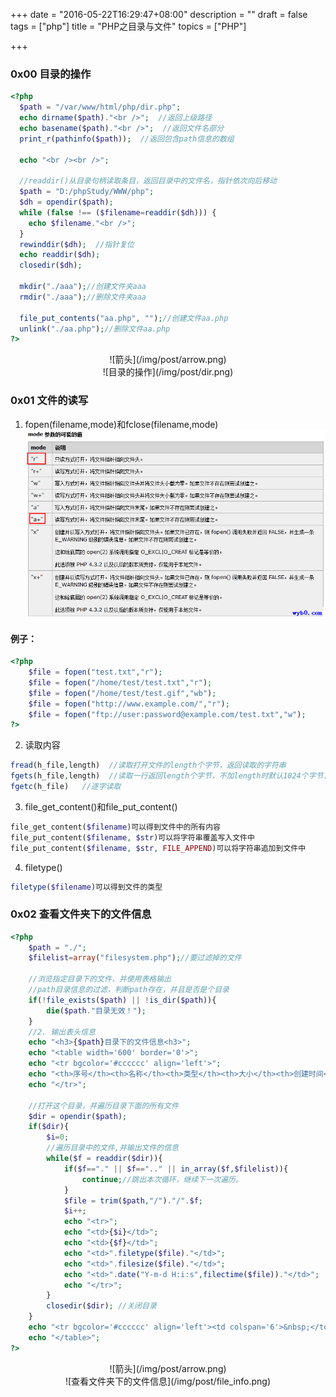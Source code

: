 +++
date = "2016-05-22T16:29:47+08:00"
description = ""
draft = false
tags = ["php"]
title = "PHP之目录与文件"
topics = ["PHP"]

+++

### 0x00 目录的操作
```php
<?php
  $path = "/var/www/html/php/dir.php";
  echo dirname($path)."<br />";  //返回上级路径
  echo basename($path)."<br />";  //返回文件名部分
  print_r(pathinfo($path));  //返回包含path信息的数组

  echo "<br /><br />";

  //readdir()从目录句柄读取条目，返回目录中的文件名，指针依次向后移动
  $path = "D:/phpStudy/WWW/php";
  $dh = opendir($path);
  while (false !== ($filename=readdir($dh))) {
    echo $filename."<br />";
  }
  rewinddir($dh);  //指针复位
  echo readdir($dh);
  closedir($dh);

  mkdir("./aaa");//创建文件夹aaa
  rmdir("./aaa");//删除文件夹aaa

  file_put_contents("aa.php", "");//创建文件aa.php
  unlink("./aa.php");//删除文件aa.php
?>
```
<center>
![箭头](/img/post/arrow.png)<br />
![目录的操作](/img/post/dir.png)
</center>

### 0x01 文件的读写
1. fopen(filename,mode)和fclose(filename,mode)
![fopen()打开文件的模式](/img/post/file_open_mode.png)
#### 例子：
```php
<?php
	$file = fopen("test.txt","r");
	$file = fopen("/home/test/test.txt","r");
	$file = fopen("/home/test/test.gif","wb");
	$file = fopen("http://www.example.com/","r");
	$file = fopen("ftp://user:password@example.com/test.txt","w");
?>
```
2. 读取内容  
```php
fread(h_file,length)  //读取打开文件的length个字节，返回读取的字符串  
fgets(h_file,length)  //读取一行返回length个字节，不加length时默认1024个字节，失败返回false  
fgetc(h_file)   //逐字读取
```

3. file_get_content()和file_put_content()  
```php
file_get_content($filename)可以得到文件中的所有内容  
file_put_content($filename, $str)可以将字符串覆盖写入文件中  
file_put_content($filename, $str, FILE_APPEND)可以将字符串追加到文件中
```

4. filetype()  
```php
filetype($filename)可以得到文件的类型
```

### 0x02 查看文件夹下的文件信息
```php
<?php
	$path = "./";
	$filelist=array("filesystem.php");//要过滤掉的文件

	//浏览指定目录下的文件，并使用表格输出
	//path目录信息的过滤，判断path存在，并且是否是个目录
	if(!file_exists($path) || !is_dir($path)){
		die($path."目录无效！");
	}
	//2. 输出表头信息
	echo "<h3>{$path}目录下的文件信息<h3>";
	echo "<table width='600' border='0'>";
	echo "<tr bgcolor='#cccccc' align='left'>";
	echo "<th>序号</th><th>名称</th><th>类型</th><th>大小</th><th>创建时间</th>";
	echo "</tr>";

	//打开这个目录，并遍历目录下面的所有文件
	$dir = opendir($path);
	if($dir){
		$i=0;
		//遍历目录中的文件,并输出文件的信息
		while($f = readdir($dir)){
			if($f=="." || $f==".." || in_array($f,$filelist)){
				continue;//跳出本次循环，继续下一次遍历。
			}
			$file = trim($path,"/")."/".$f;
			$i++;
			echo "<tr>";
			echo "<td>{$i}</td>";
			echo "<td>{$f}</td>";
			echo "<td>".filetype($file)."</td>";
			echo "<td>".filesize($file)."</td>";
			echo "<td>".date("Y-m-d H:i:s",filectime($file))."</td>";
			echo "</tr>";
		}
		closedir($dir); //关闭目录
	}
	echo "<tr bgcolor='#cccccc' align='left'><td colspan='6'>&nbsp;</td></tr>";
	echo "</table>";
?>
```
<center>
![箭头](/img/post/arrow.png)<br />
![查看文件夹下的文件信息](/img/post/file_info.png)
</center>